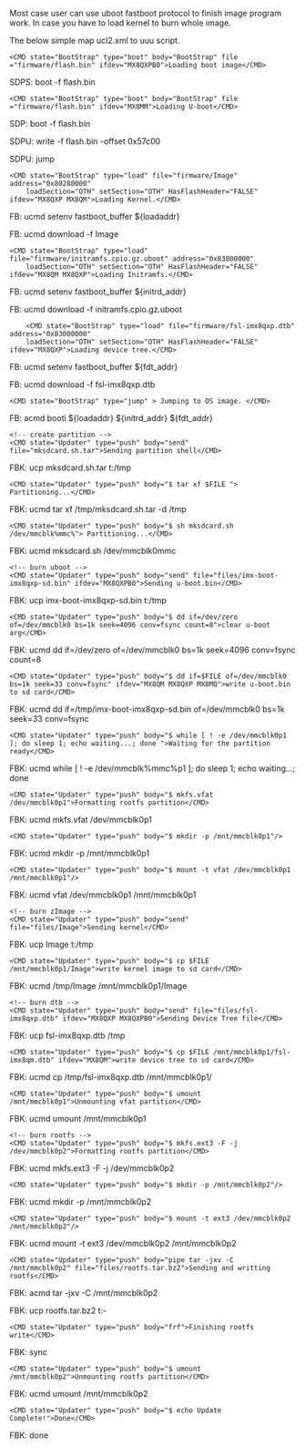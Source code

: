 Most case user can use uboot fastboot protocol to finish image program work. 
In case you have to load kernel to burn whole image. 

The below simple map ucl2.xml to uuu script. 

	<CMD state="BootStrap" type="boot" body="BootStrap" file ="firmware/flash.bin" ifdev="MX8QXPB0">Loading boot image</CMD>

SDPS: boot -f flash.bin

	<CMD state="BootStrap" type="boot" body="BootStrap" file ="firmware/flash.bin" ifdev="MX8MM">Loading U-boot</CMD>

SDP: boot -f flash.bin

SDPU: write -f flash.bin -offset 0x57c00

SDPU: jump

	<CMD state="BootStrap" type="load" file="firmware/Image" address="0x80280000"
		loadSection="OTH" setSection="OTH" HasFlashHeader="FALSE" ifdev="MX8QXP MX8QM">Loading Kernel.</CMD>

FB: ucmd setenv fastboot_buffer ${loadaddr}

FB: ucmd download -f Image

		
	<CMD state="BootStrap" type="load" file="firmware/initramfs.cpio.gz.uboot" address="0x83800000"
		loadSection="OTH" setSection="OTH" HasFlashHeader="FALSE" ifdev="MX8QM MX8QXP">Loading Initramfs.</CMD>

FB: ucmd setenv fastboot_buffer ${initrd_addr}

FB: ucmd download -f initramfs.cpio.gz.uboot

        <CMD state="BootStrap" type="load" file="firmware/fsl-imx8qxp.dtb" address="0x83000000"
		loadSection="OTH" setSection="OTH" HasFlashHeader="FALSE" ifdev="MX8QXP">Loading device tree.</CMD>

FB: ucmd setenv fastboot_buffer ${fdt_addr}

FB: ucmd download -f fsl-imx8qxp.dtb
	
	<CMD state="BootStrap" type="jump" > Jumping to OS image. </CMD>

FB: acmd booti ${loadaddr} ${initrd_addr} ${fdt_addr}

	<!-- create partition -->
	<CMD state="Updater" type="push" body="send" file="mksdcard.sh.tar">Sending partition shell</CMD>

FBK: ucp mksdcard.sh.tar t:/tmp

	<CMD state="Updater" type="push" body="$ tar xf $FILE "> Partitioning...</CMD>

FBK: ucmd tar xf /tmp/mksdcard.sh.tar -d /tmp

	<CMD state="Updater" type="push" body="$ sh mksdcard.sh /dev/mmcblk%mmc%"> Partitioning...</CMD>

FBK: ucmd mksdcard.sh /dev/mmcblk0mmc

	<!-- burn uboot -->
	<CMD state="Updater" type="push" body="send" file="files/imx-boot-imx8qxp-sd.bin" ifdev="MX8QXPB0">Sending u-boot.bin</CMD>
	
FBK: ucp imx-boot-imx8qxp-sd.bin t:/tmp

	<CMD state="Updater" type="push" body="$ dd if=/dev/zero of=/dev/mmcblk0 bs=1k seek=4096 conv=fsync count=8">clear u-boot arg</CMD>

FBK: ucmd dd if=/dev/zero of=/dev/mmcblk0 bs=1k seek=4096 conv=fsync count=8

	<CMD state="Updater" type="push" body="$ dd if=$FILE of=/dev/mmcblk0 bs=1k seek=33 conv=fsync" ifdev="MX8QM MX8QXP MX8MQ">write u-boot.bin to sd card</CMD>

FBK: ucmd dd if=/tmp/imx-boot-imx8qxp-sd.bin of=/dev/mmcblk0 bs=1k seek=33 conv=fsync

	<CMD state="Updater" type="push" body="$ while [ ! -e /dev/mmcblk0p1 ]; do sleep 1; echo waiting...; done ">Waiting for the partition ready</CMD>

FBK: ucmd while [ ! -e /dev/mmcblk%mmc%p1 ]; do sleep 1; echo waiting...; done

	<CMD state="Updater" type="push" body="$ mkfs.vfat /dev/mmcblk0p1">Formatting rootfs partition</CMD>

FBK: ucmd mkfs.vfat /dev/mmcblk0p1

	<CMD state="Updater" type="push" body="$ mkdir -p /mnt/mmcblk0p1"/>

FBK: ucmd mkdir -p /mnt/mmcblk0p1

	<CMD state="Updater" type="push" body="$ mount -t vfat /dev/mmcblk0p1 /mnt/mmcblk0p1"/>

FBK: ucmd vfat /dev/mmcblk0p1 /mnt/mmcblk0p1

	<!-- burn zImage -->
	<CMD state="Updater" type="push" body="send" file="files/Image">Sending kernel</CMD>

FBK: ucp Image t:/tmp

	<CMD state="Updater" type="push" body="$ cp $FILE /mnt/mmcblk0p1/Image">write kernel image to sd card</CMD>

FBK: ucmd /tmp/Image /mnt/mmcblk0p1/Image

	<!-- burn dtb -->
	<CMD state="Updater" type="push" body="send" file="files/fsl-imx8qxp.dtb" ifdev="MX8QXP MX8QXPB0">Sending Device Tree file</CMD>

FBK: ucp fsl-imx8qxp.dtb /tmp

	<CMD state="Updater" type="push" body="$ cp $FILE /mnt/mmcblk0p1/fsl-imx8qm.dtb" ifdev="MX8QM">write device tree to sd card</CMD>

FBK: ucmd cp /tmp/fsl-imx8qxp.dtb /mnt/mmcblk0p1/

	<CMD state="Updater" type="push" body="$ umount /mnt/mmcblk0p1">Unmounting vfat partition</CMD>

FBK: ucmd umount /mnt/mmcblk0p1

	<!-- burn rootfs -->
	<CMD state="Updater" type="push" body="$ mkfs.ext3 -F -j /dev/mmcblk0p2">Formatting rootfs partition</CMD>

FBK: ucmd mkfs.ext3 -F -j /dev/mmcblk0p2

	<CMD state="Updater" type="push" body="$ mkdir -p /mnt/mmcblk0p2"/>

FBK: ucmd mkdir -p /mnt/mmcblk0p2

	<CMD state="Updater" type="push" body="$ mount -t ext3 /dev/mmcblk0p2 /mnt/mmcblk0p2"/>

FBK: ucmd mount -t ext3 /dev/mmcblk0p2 /mnt/mmcblk0p2

	<CMD state="Updater" type="push" body="pipe tar -jxv -C /mnt/mmcblk0p2" file="files/rootfs.tar.bz2">Sending and writting rootfs</CMD>

FBK: acmd tar -jxv -C /mnt/mmcblk0p2

FBK: ucp rootfs.tar.bz2 t:-

	<CMD state="Updater" type="push" body="frf">Finishing rootfs write</CMD>

FBK: sync

	<CMD state="Updater" type="push" body="$ umount /mnt/mmcblk0p2">Unmounting rootfs partition</CMD>

FBK: ucmd umount /mnt/mmcblk0p2

	<CMD state="Updater" type="push" body="$ echo Update Complete!">Done</CMD>

FBK: done